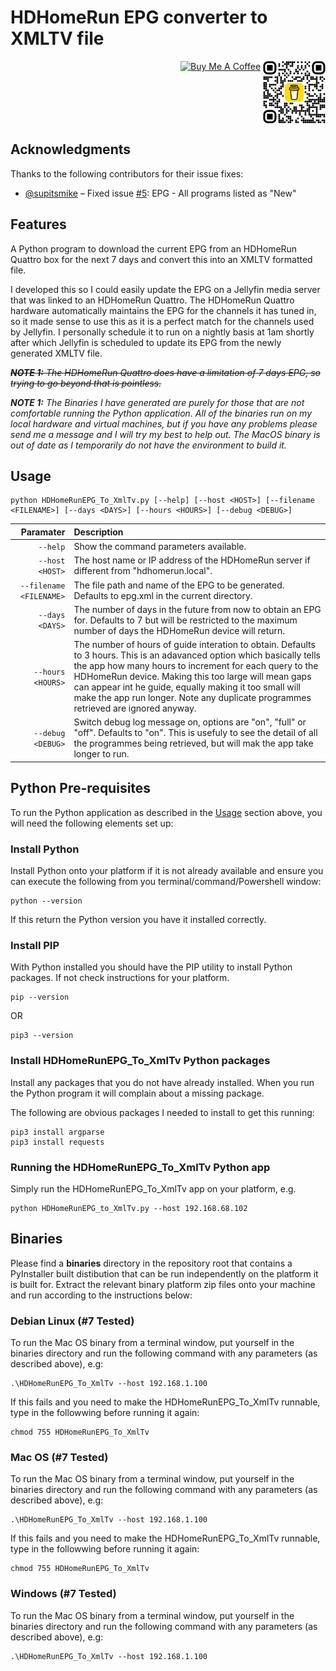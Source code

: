 # HDHomeRun EPG converter to XMLTV file
<div align="right">
<a href="https://buymeacoffee.com/incubusvictim" target="_blank"><img align="top" src="https://cdn.buymeacoffee.com/buttons/default-orange.png" alt="Buy Me A Coffee" height="41" width="174"></a> <img align="top" src="https://github.com/IncubusVictim/HDHomeRunEPG-to-XmlTv/blob/main/bmc_qr.png" width="100" />
</div>

## Acknowledgments

Thanks to the following contributors for their issue fixes:

- [@supitsmike](https://github.com/supitsmike) – Fixed issue [#5](https://github.com/IncubusVictim/HDHomeRunEPG-to-XmlTv/issues/5): EPG - All programs listed as "New"

## Features

A Python program to download the current EPG from an HDHomeRun Quattro box for the next 7 days and convert this into an XMLTV formatted file.

I developed this so I could easily update the EPG on a Jellyfin media server that was linked to an HDHomeRun Quattro.  The HDHomeRun Quattro hardware automatically maintains the EPG for the channels it has tuned in, so it made sense to use this as it is a perfect match for the channels used by Jellyfin.  I personally schedule it to run on a nightly basis at 1am shortly after which Jellyfin is scheduled to update its EPG from the newly generated XMLTV file.

~~<i><b>NOTE 1:</b> The HDHomeRun Quattro does have a limitation of 7 days EPG, so trying to go beyond that is pointless. </i>~~

<i><b>NOTE 1:</b> The Binaries I have generated are purely for those that are not comfortable running the Python application.  All of the binaries run on my local hardware and virtual machines, but if you have any problems please send me a message and I will try my best to help out.  The MacOS binary is out of date as I temporarily do not have the environment to build it.</i>

## Usage

```
python HDHomeRunEPG_To_XmlTv.py [--help] [--host <HOST>] [--filename <FILENAME>] [--days <DAYS>] [--hours <HOURS>] [--debug <DEBUG>]
```

|      Paramater | Description     |
| -------------: | :-------------- |
| `--help`  | Show the command parameters available. |
| `--host <HOST>`  | The host name or IP address of the HDHomeRun server if different from "hdhomerun.local". |
| `--filename <FILENAME>` | The file path and name of the EPG to be generated. Defaults to epg.xml in the current directory. |
| `--days <DAYS>` | The number of days in the future from now to obtain an EPG for. Defaults to 7 but will be restricted to the maximum number of days the HDHomeRun device will return. |
| `--hours <HOURS>` | The number of hours of guide interation to obtain. Defaults to 3 hours. This is an adavanced option which basically tells the app how many hours to increment for each query to the HDHomeRun device.  Making this too large will mean gaps can appear int he guide, equally making it too small will make the app run longer. Note any duplicate programmes retrieved are ignored anyway. |
| `--debug <DEBUG>` | Switch debug log message on, options are "on", "full" or "off". Defaults to "on". This is usefuly to see the detail of all the programmes being retrieved, but will mak the app take longer to run. |

## Python Pre-requisites

To run the Python application as described in the [Usage](#usage) section above, you will need the following elements set up:

### Install Python

Install Python onto your platform if it is not already available and ensure you can execute the following from you terminal/command/Powershell window:

```
python --version
```

If this return the Python version you have it installed correctly.

### Install PIP

With Python installed you should have the PIP utility to install Python packages. If not check instructions for your platform.

```
pip --version
```

OR 

```
pip3 --version
```

### Install HDHomeRunEPG_To_XmlTv Python packages

Install any packages that you do not have already installed. When you run the Python program it will complain about a missing package.

The following are obvious packages I needed to install to get this running:

```
pip3 install argparse
pip3 install requests
```

### Running the HDHomeRunEPG_To_XmlTv Python app

Simply run the HDHomeRunEPG_To_XmlTv app on your platform, e.g.

```
python HDHomeRunEPG_to_XmlTv.py --host 192.168.68.102
```

## Binaries

Please find a <b>binaries</b> directory in the repository root that contains a PyInstaller built distibution that can be run independently on the platform it is built for.  Extract the relevant binary platform zip files onto your machine and run according to the instructions below:

### Debian Linux (#7 Tested)

To run the Mac OS binary from a terminal window, put yourself in the binaries directory and run the following command with any parameters (as described above), e.g:

```
.\HDHomeRunEPG_To_XmlTv --host 192.168.1.100
```

If this fails and you need to make the HDHomeRunEPG_To_XmlTv runnable, type in the followwing before running it again:

```
chmod 755 HDHomeRunEPG_To_XmlTv
```

### Mac OS (#7 Tested)

To run the Mac OS binary from a terminal window, put yourself in the binaries directory and run the following command with any parameters (as described above), e.g:

```
.\HDHomeRunEPG_To_XmlTv --host 192.168.1.100
```

If this fails and you need to make the HDHomeRunEPG_To_XmlTv runnable, type in the followwing before running it again:

```
chmod 755 HDHomeRunEPG_To_XmlTv
```

### Windows (#7 Tested)

To run the Mac OS binary from a terminal window, put yourself in the binaries directory and run the following command with any parameters (as described above), e.g:

```
.\HDHomeRunEPG_To_XmlTv --host 192.168.1.100
```
